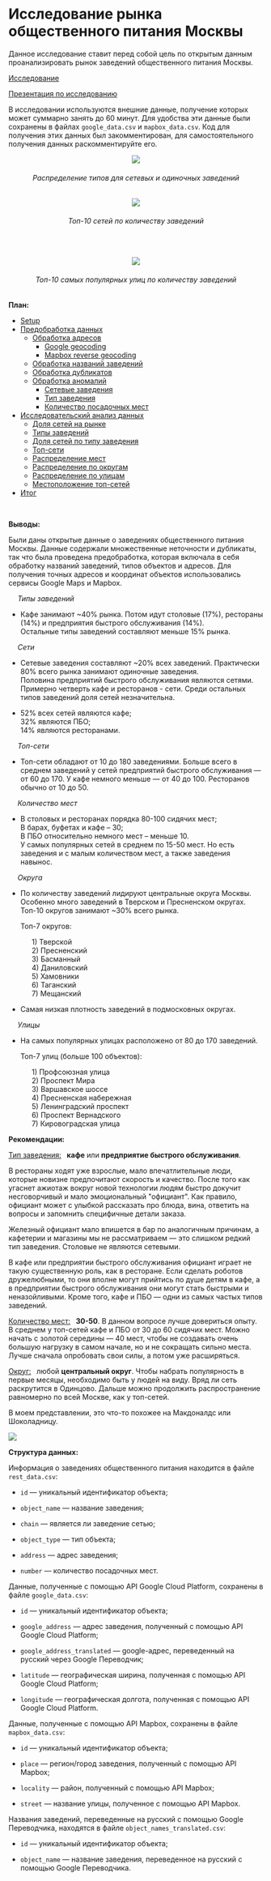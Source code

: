 # Исследование рынка общественного питания Москвы

Данное исследование ставит перед собой цель по открытым данным проанализировать рынок заведений общественного питания Москвы.

<a href="https://rusmux.github.io/yandex-restaurants/" target="_blank">Исследование</a>

<a href="https://github.com/rusmux/yandex-restaurants/blob/main/Yandex.Restaurants.pdf" target="_blank">Презентация по исследованию</a>

В исследовании используются внешние данные, получение которых может суммарно занять до 60 минут. Для удобства эти данные были сохранены в файлах `google_data.csv` и `mapbox_data.csv`. Код для получения этих данных был закомментирован, для самостоятельного получения данных раскомментируйте его.


<p align="center"><img src="images/1.png"></p>
<h6 align="center">Распределение типов для сетевых и одиночных заведений</h6>

<p align="center"><img src="images/2.png"></p>
<h6 align="center">Топ-10 сетей по количеству заведений</h6>

<br>

<p align="center"><img src="images/4.png"></p>
<h6 align="center">Топ-10 самых популярных улиц по количеству заведений</h6>

**План:**

<div class="toc">
   <ul class="toc-item">
      <li><span><a href="#Setup" data-toc-modified-id="Setup-2">Setup</a></span></li>
      <li>
         <span><a href="#Предобработка-данных" data-toc-modified-id="Предобработка-данных-3">Предобработка данных</a></span>
         <ul class="toc-item">
            <li>
               <span><a href="#Обработка-адресов" data-toc-modified-id="Обработка-адресов-3.1">Обработка адресов</a></span>
               <ul class="toc-item">
                  <li><span><a href="#Google-geocoding" data-toc-modified-id="Google-geocoding-3.1.1">Google geocoding</a></span></li>
                  <li><span><a href="#Mapbox-reverse-geocoding" data-toc-modified-id="Mapbox-reverse-geocoding-3.1.2">Mapbox reverse geocoding</a></span></li>
               </ul>
            </li>
            <li><span><a href="#Обработка-названий-заведений" data-toc-modified-id="Обработка-названий-заведений-3.2">Обработка названий заведений</a></span></li>
            <li><span><a href="#Обработка-дубликатов" data-toc-modified-id="Обработка-дубликатов-3.3">Обработка дубликатов</a></span></li>
            <li>
               <span><a href="#Обработка-аномалий" data-toc-modified-id="Обработка-аномалий-3.4">Обработка аномалий</a></span>
               <ul class="toc-item">
                  <li><span><a href="#Сетевые-заведения" data-toc-modified-id="Сетевые-заведения-3.4.1">Сетевые заведения</a></span></li>
                  <li><span><a href="#Тип-заведения" data-toc-modified-id="Тип-заведения-3.4.2">Тип заведения</a></span></li>
                  <li><span><a href="#Количество-посадочных-мест" data-toc-modified-id="Количество-посадочных-мест-3.4.3">Количество посадочных мест</a></span></li>
               </ul>
            </li>
         </ul>
      </li>
      <li>
         <span><a href="#Исследовательский-анализ-данных" data-toc-modified-id="Исследовательский-анализ-данных-4">Исследовательский анализ данных</a></span>
         <ul class="toc-item">
            <li><span><a href="#Доля-сетей-на-рынке" data-toc-modified-id="Доля-сетей-на-рынке-4.1">Доля сетей на рынке</a></span></li>
            <li><span><a href="#Типы-заведений" data-toc-modified-id="Типы-заведений-4.2">Типы заведений</a></span></li>
            <li><span><a href="#Доля-сетей-по-типу-заведения" data-toc-modified-id="Доля-сетей-по-типу-заведения-4.3">Доля сетей по типу заведения</a></span></li>
            <li><span><a href="#Топ-сети" data-toc-modified-id="Топ-сети-4.4">Топ-сети</a></span></li>
            <li><span><a href="#Распределение-мест" data-toc-modified-id="Распределение-мест-4.5">Распределение мест</a></span></li>
            <li><span><a href="#Распределение-по-округам" data-toc-modified-id="Распределение-по-округам-4.6">Распределение по округам</a></span></li>
            <li><span><a href="#Распределение-по-улицам" data-toc-modified-id="Распределение-по-улицам-4.7">Распределение по улицам</a></span></li>
            <li><span><a href="#Местоположение-топ-сетей" data-toc-modified-id="Местоположение-топ-сетей-4.8">Местоположение топ-сетей</a></span></li>
         </ul>
      </li>
      <li><span><a href="#Итог" data-toc-modified-id="Итог-5">Итог</a></span></li>
   </ul>
</div>

<br>

**Выводы:**

Были даны открытые данные о заведениях общественного питания Москвы. Данные содержали множественные неточности и дубликаты, так что была проведена предобработка, которая включала в себя обработку названий заведений, типов объектов и адресов. Для получения точных адресов и координат объектов использовались сервисы Google Maps и Mapbox. 

&emsp; *Типы заведений*

* Кафе занимают ~40% рынка. Потом идут столовые (17%), рестораны (14%) и предприятия быстрого обслуживания (14%). <br> Остальные типы заведений составляют меньше 15% рынка.

&emsp; *Сети*


* Сетевые заведения составляют ~20% всех заведений. Практически 80% всего рынка занимают одиночные заведения.<br> Половина предприятий быстрого обслуживания являются сетями. Примерно четверть кафе и ресторанов - сети. Среди остальных типов заведений доля сетей незначительна.


* 52% всех сетей являются кафе;<br>
  32% являются ПБО;<br>
  14% являются ресторанами.
  
&emsp; *Топ-сети*

* Топ-сети обладают от 10 до 180 заведениями. Больше всего в среднем заведений у сетей предприятий быстрого обслуживания — от 60 до 170. У кафе немного меньше — от 40 до 100. Ресторанов обычно от 10 до 50.

&emsp; *Количество мест*

* В столовых и ресторанах порядка 80-100 сидячих мест;<br>
  В барах, буфетах и кафе – 30;<br>
  В ПБО относительно немного мест – меньше 10.<br>
  У самых популярных сетей в среднем по 15-50 мест. Но есть заведения и с малым количеством мест, а также заведения навынос.

&emsp; *Округа*

* По количеству заведений лидируют центральные округа Москвы. Особенно много заведений в Тверском и Пресненском округах.<br> Топ-10 округов занимают ~30% всего рынка.<br>

  Топ-7 округов:

&emsp;&emsp;&emsp; 1) Тверской<br>
&emsp;&emsp;&emsp; 2) Пресненский<br>
&emsp;&emsp;&emsp; 3) Басманный<br>
&emsp;&emsp;&emsp; 4) Даниловский<br>
&emsp;&emsp;&emsp; 5) Хамовники<br>
&emsp;&emsp;&emsp; 6) Таганский<br>
&emsp;&emsp;&emsp; 7) Мещанский<br>


* Самая низкая плотность заведений в подмосковных округах.

&emsp; *Улицы*

* На самых популярных улицах расположено от 80 до 170 заведений.<br>
  
  Топ-7 улиц (больше 100 объектов):
  
&emsp;&emsp;&emsp; 1) Профсоюзная улица<br>
&emsp;&emsp;&emsp; 2) Проспект Мира<br>
&emsp;&emsp;&emsp; 3) Варшавское шоссе<br>
&emsp;&emsp;&emsp; 4) Пресненская набережная<br>
&emsp;&emsp;&emsp; 5) Ленинградский проспект<br>
&emsp;&emsp;&emsp; 6) Проспект Вернадского<br>
&emsp;&emsp;&emsp; 7) Кировоградская улица<br>

**Рекомендации:**

<ins>Тип заведения:</ins> &ensp;**кафе** или **предприятие быстрого обслуживания**. 

В рестораны ходят уже взрослые, мало впечатлительные люди, которые новизне предпочитают скорость и качество. После того как угаснет ажиотаж вокруг новой технологии людям быстро докучит несговорчивый и мало эмоциональный "официант". Как правило, официант может с улыбкой рассказать про блюда, вина, ответить на вопросы и запомнить специфичные детали заказа. 

Железный официант мало впишется в бар по аналогичным причинам, а кафетерии и магазины мы не рассматриваем — это слишком редкий тип заведения. Столовые не являются сетевыми.

В кафе или предприятии быстрого обслуживания официант играет не такую существенную роль, как в ресторане. Если сделать роботов дружелюбными, то они вполне могут прийтись по душе детям в кафе, а в предприятии быстрого обслуживания они могут стать быстрыми и неназойливыми. Кроме того, кафе и ПБО — одни из самых частых типов заведений.

<ins>Количество мест:</ins> &ensp;**30-50**. В данном вопросе лучше довериться опыту. В среднем у топ-сетей кафе и ПБО от 30 до 60 сидячих мест. Можно начать с золотой середины — 40 мест, чтобы не создавать очень большую нагрузку в самом начале, но и не сокращать сильно места. Лучше сначала опробовать свои силы, а потом уже расширяться.

<ins>Округ:</ins> &ensp;любой **центральный округ**. Чтобы набрать популярность в первые месяцы, необходимо быть у людей на виду. Вряд ли сеть раскрутится в Одинцово. Дальше можно продолжить распространение равномерно по всей Москве, как у топ-сетей.

В моем представлении, это что-то похожее на Макдоналдс или Шоколадницу.

<img src="images/3.png">

<br>

**Структура данных:**

Информация о заведениях общественного питания находится в файле `rest_data.csv`:

* `id` — уникальный идентификатор объекта;

* `object_name` — название заведения;

* `chain` — является ли заведение сетью;

* `object_type` — тип объекта;

* `address` — адрес заведения;

* `number` — количество посадочных мест.

Данные, полученные с помощью API Google Cloud Platform, сохранены в файле `google_data.csv`:

* `id` — уникальный идентификатор объекта;

* `google_address` — адрес заведения, полученный с помощью API Google Cloud Platform;

* `google_address_translated` — google-адрес, переведенный на русский через Google Переводчик;

* `latitude` — географическая ширина, полученная с помощью API Google Cloud Platform;

* `longitude` — географическая долгота, полученная с помощью API Google Cloud Platform.

Данные, полученные с помощью API Mapbox, сохранены в файле `mapbox_data.csv`:

* `id` — уникальный идентификатор объекта;

* `place` — регион/город заведения, полученный с помощью API Mapbox;

* `locality` — район, полученный с помощью API Mapbox;

* `street` — название улицы, полученное с помощью API Mapbox.

Названия заведений, переведенные на русский с помощью Google Переводчика, находятся в файле `object_names_translated.csv`:

* `id` — уникальный идентификатор объекта;

* `object_name` — название заведения, переведенное на русский с помощью Google Переводчика.
